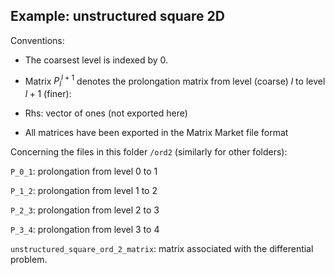 ## Example: unstructured square 2D

Conventions:
- The coarsest level is indexed by $0$. 

- Matrix $P_l^{l+1}$ denotes the prolongation matrix from level (coarse) $l$ to level $l+1$ (finer):

- Rhs: vector of ones (not exported here)

- All matrices have been exported in the Matrix Market file format

Concerning the files in this folder `/ord2` (similarly for other folders):

`P_0_1`: prolongation from level 0 to 1

`P_1_2`: prolongation from level 1 to 2

`P_2_3`: prolongation from level 2 to 3

`P_3_4`: prolongation from level 3 to 4

`unstructured_square_ord_2_matrix`: matrix associated with the differential problem.
